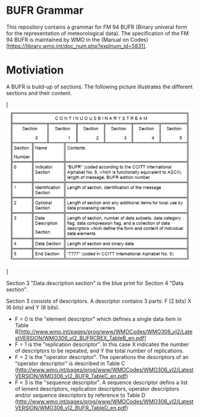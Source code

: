 # BUFR Grammar

This repository contains a grammar for FM 94 BUFR (Binary univeral form for the representation of meteorological data).
The specification of the FM 94 BUFR is maintained by WMO in the (Manual on Codes)[https://library.wmo.int/doc_num.php?explnum_id=5831].

# Motiviation
A BUFR is build-up of sections. The following picture illustrates the different sections and their content.

[![BUFR Sections](https://github.com/mheene/bufr-grammar/blob/master/pics/sections.png)]

Section 3 "Data description section" is the blue print for Section 4 "Data section".

Section 3 consists of descriptors. A descriptor contains 3 parts: F (2 bits) X (6 bits) and Y (8 bits).
* F = 0 is the "element descriptor" which defines a single data item in Table B[http://www.wmo.int/pages/prog/www/WMOCodes/WMO306_vI2/LatestVERSION/WMO306_vI2_BUFRCREX_TableB_en.pdf]
* F = 1 is the "replication descriptor". In this case X indicates the number of descriptors to be repeated, and Y the total number of replications.
* F = 2 is the "operator descriptor". The operations the descriptors of an "operator descriptor" is described in Table C (http://www.wmo.int/pages/prog/www/WMOCodes/WMO306_vI2/LatestVERSION/WMO306_vI2_BUFR_TableC_en.pdf)
* F = 3 is the "sequence descriptor". A sequence descriptor defins a list of lement  descriptors,  replication  descriptors,  operator  descriptors  and/or  sequence descriptors by reference to Table D (http://www.wmo.int/pages/prog/www/WMOCodes/WMO306_vI2/LatestVERSION/WMO306_vI2_BUFR_TableD_en.pdf)

